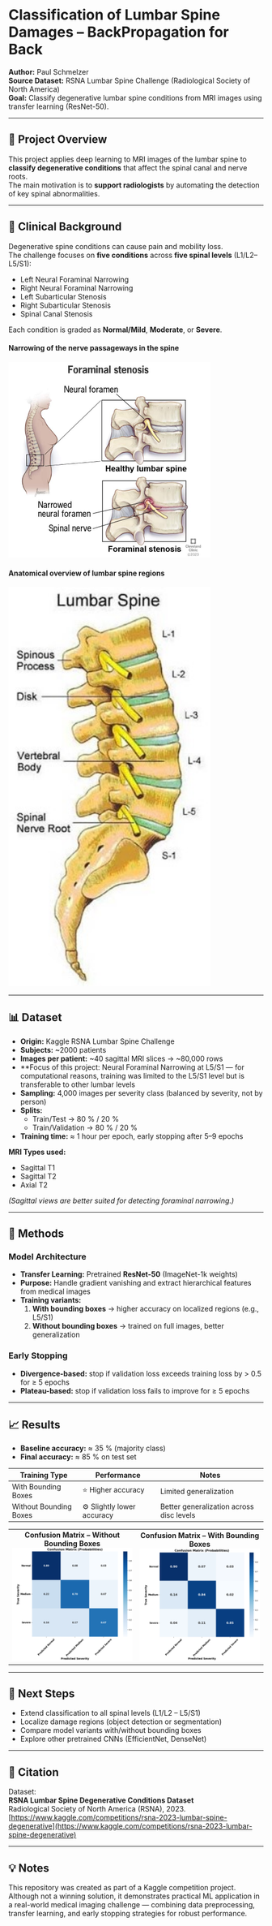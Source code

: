 # Classification of Lumbar Spine Damages – BackPropagation for Back

**Author:** Paul Schmelzer  
**Source Dataset:** RSNA Lumbar Spine Challenge (Radiological Society of North America)  
**Goal:** Classify degenerative lumbar spine conditions from MRI images using transfer learning (ResNet-50).

---

## 🧠 Project Overview
This project applies deep learning to MRI images of the lumbar spine to **classify degenerative conditions** that affect the spinal canal and nerve roots.  
The main motivation is to **support radiologists** by automating the detection of key spinal abnormalities.

---

## 🩻 Clinical Background
Degenerative spine conditions can cause pain and mobility loss.  
The challenge focuses on **five conditions** across **five spinal levels** (L1/L2–L5/S1):

- Left Neural Foraminal Narrowing  
- Right Neural Foraminal Narrowing  
- Left Subarticular Stenosis  
- Right Subarticular Stenosis  
- Spinal Canal Stenosis  

Each condition is graded as **Normal/Mild**, **Moderate**, or **Severe**.
#### Narrowing of the nerve passageways in the spine
<img src="images/24856-foraminal-stenosis.jpg" alt="Preview" width="400">


#### Anatomical overview of lumbar spine regions
<img src="Presenation/images/sddefault.jpg" alt="Preview" width="400">

---

## 📊 Dataset
- **Origin:** Kaggle RSNA Lumbar Spine Challenge  
- **Subjects:** ~2000 patients  
- **Images per patient:** ~40 sagittal MRI slices → ~80,000 rows  
- **Focus of this project: Neural Foraminal Narrowing at L5/S1 — for computational reasons, training was limited to the L5/S1 level but is transferable to other lumbar levels
- **Sampling:** 4,000 images per severity class (balanced by severity, not by person)  
- **Splits:**  
  - Train/Test → 80 % / 20 %  
  - Train/Validation → 80 % / 20 %  
- **Training time:** ≈ 1 hour per epoch, early stopping after 5–9 epochs  

**MRI Types used:**
- Sagittal T1  
- Sagittal T2  
- Axial T2  

*(Sagittal views are better suited for detecting foraminal narrowing.)*

---

## 🧩 Methods
### Model Architecture
- **Transfer Learning:** Pretrained **ResNet-50** (ImageNet-1k weights)  
- **Purpose:** Handle gradient vanishing and extract hierarchical features from medical images  
- **Training variants:**
  1. **With bounding boxes** → higher accuracy on localized regions (e.g., L5/S1)  
  2. **Without bounding boxes** → trained on full images, better generalization  

### Early Stopping
- **Divergence-based:** stop if validation loss exceeds training loss by > 0.5 for ≥ 5 epochs  
- **Plateau-based:** stop if validation loss fails to improve for ≥ 5 epochs  

---

## 📈 Results
- **Baseline accuracy:** ≈ 35 % (majority class)  
- **Final accuracy:** ≈ 85 % on test set  

| Training Type | Performance | Notes |
|----------------|--------------|-------|
| With Bounding Boxes | ⭐ Higher accuracy | Limited generalization |
| Without Bounding Boxes | ⚙️ Slightly lower accuracy | Better generalization across disc levels |

<table>
<tr>
<td align="center">
<b>Confusion Matrix – Without Bounding Boxes</b><br>
<img src="images/Screenshot 2025-10-16 093113.png" alt="Confusion Matrix without Bounding Boxes" width="420">
</td>
<td align="center">
<b>Confusion Matrix – With Bounding Boxes</b><br>
<img src="images/Screenshot 2025-10-16 093247.png" alt="Confusion Matrix with Bounding Boxes" width="420">
</td>
</tr>
</table>


---



## 🚀 Next Steps
- Extend classification to all spinal levels (L1/L2 – L5/S1)  
- Localize damage regions (object detection or segmentation)  
- Compare model variants with/without bounding boxes  
- Explore other pretrained CNNs (EfficientNet, DenseNet)

---

## 🧾 Citation
Dataset:  
**RSNA Lumbar Spine Degenerative Conditions Dataset**  
Radiological Society of North America (RSNA), 2023.  
[https://www.kaggle.com/competitions/rsna-2023-lumbar-spine-degenerative](https://www.kaggle.com/competitions/rsna-2023-lumbar-spine-degenerative)

---

## 💡 Notes
This repository was created as part of a Kaggle competition project.  
Although not a winning solution, it demonstrates practical ML application in a real-world medical imaging challenge — combining data preprocessing, transfer learning, and early stopping strategies for robust performance.













